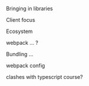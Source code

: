 Bringing in libraries

Client focus

Ecosystem

webpack ... ? 

Bundling ... 

webpack config

clashes with typescript course? 

